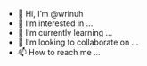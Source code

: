 - 👋 Hi, I’m @wrinuh
- 👀 I’m interested in ...
- 🌱 I’m currently learning ...
- 💞️ I’m looking to collaborate on ...
- 📫 How to reach me ...

<!---
wrinuh/wrinuh is a ✨ special ✨ repository because its `README.md` (this file) appears on your GitHub profile.
You can click the Preview link to take a look at your changes.
--->
